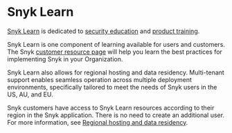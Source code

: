 # Snyk Learn

[Snyk Learn](https://learn.snyk.io) is dedicated to [security education](security-education-on-snyk-learn.md) and [product training](product-training-on-snyk-learn.md).

Snyk Learn is one component of learning available for users and customers. The Snyk [customer resource page](https://snyk.io/customer-resources/) will help you learn the best practices for implementing Snyk in your Organization.

Snyk Learn also allows for regional hosting and data residency. Multi-tenant support enables seamless operation across multiple deployment environments, specifically tailored to meet the needs of Snyk users in the US, AU, and EU.

Snyk customers have access to Snyk Learn resources according to their region in the Snyk application. There is no need to create an additional user. For more information, see [Regional hosting and data residency](../../working-with-snyk/regional-hosting-and-data-residency.md).
